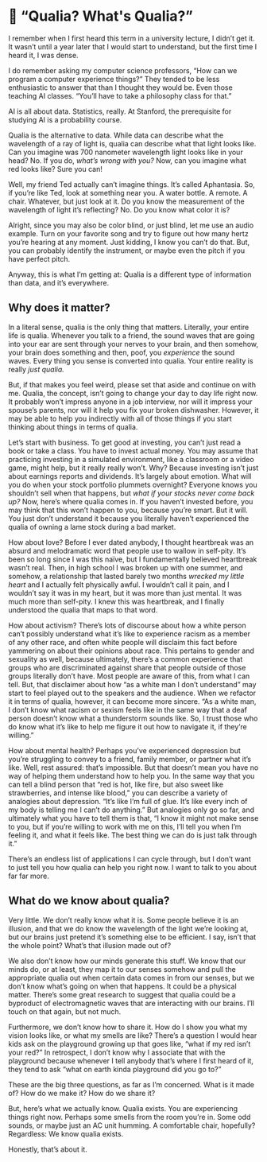 # 🤔 “Qualia? What's Qualia?”

I remember when I first heard this term in a university lecture, I didn’t get it. It wasn’t until a year later that I would start to understand, but the first time I heard it, I was dense.

I do remember asking my computer science professors, “How can we program a computer experience things?” They tended to be less enthusiastic to answer that than I thought they would be. Even those teaching AI classes. “You’ll have to take a philosophy class for that.”

AI is all about data. Statistics, really. At Stanford, the prerequisite for studying AI is a probability course. 

Qualia is the alternative to data. While data can describe what the wavelength of a ray of light is, qualia can describe what that light looks like. Can you imagine was 700 nanometer wavelength light looks like in your head? No. If you do, *what’s wrong with you?* Now, can you imagine what red looks like? Sure you can!

Well, my friend Ted actually can’t imagine things. It’s called Aphantasia. So, if you’re like Ted, look at something near you. A water bottle. A remote. A chair. Whatever, but just look at it. Do you know the measurement of the wavelength of light it’s reflecting? No. Do you know what color it is?

Alright, since you may also be color blind, or just blind, let me use an audio example. Turn on your favorite song and try to figure out how many hertz you’re hearing at any moment. Just kidding, I know you can’t do that. But, you can probably identify the instrument, or maybe even the pitch if you have perfect pitch.

Anyway, this is what I’m getting at: Qualia is a different type of information than data, and it’s everywhere. 

## Why does it matter?

In a literal sense, qualia is the only thing that matters. Literally, your entire life is qualia. Whenever you talk to a friend, the sound waves that are going into your ear are sent through your nerves to your brain, and then somehow, your brain does something and then, poof, you *experience* the sound waves. Every thing you sense is converted into qualia. Your entire reality is really *just qualia.*

But, if that makes you feel weird, please set that aside and continue on with me. Qualia, the concept, isn’t going to change your day to day life right now. It probably won’t impress anyone in a job interview, nor will it impress your spouse’s parents, nor will it help you fix your broken dishwasher. However, it may be able to help you indirectly with all of those things if you start thinking about things in terms of qualia. 

Let’s start with business. To get good at investing, you can’t just read a book or take a class. You have to invest actual money. You may assume that practicing investing in a simulated environment, like a classroom or a video game, might help, but it really really won’t. Why? Because investing isn’t just about earnings reports and dividends. It’s largely about emotion. What will you do when your stock portfolio plummets overnight? Everyone knows you shouldn’t sell when that happens, but *what if your stocks never come back up?* Now, here’s where qualia comes in. If you haven’t invested before, you may think that this won’t happen to you, because you’re smart. But it will. You just don’t understand it because you literally haven’t experienced the qualia of owning a lame stock during a bad market. 

How about love? Before I ever dated anybody, I thought heartbreak was an absurd and melodramatic word that people use to wallow in self-pity. It’s been so long since I was this naïve, but I fundamentally believed heartbreak wasn’t real. Then, in high school I was broken up with one summer, and somehow, a relationship that lasted barely two months *wrecked my little heart* and I actually felt physically awful. I wouldn’t call it pain, and I wouldn’t say it was in my heart, but it was more than just mental. It was much more than self-pity. I knew this was heartbreak, and I finally understood the qualia that maps to that word. 

How about activism? There’s lots of discourse about how a white person can’t possibly understand what it’s like to experience racism as a member of any other race, and often white people will disclaim this fact before yammering on about their opinions about race. This pertains to gender and sexuality as well, because ultimately, there’s a common experience that groups who are discriminated against share that people outside of those groups literally don’t have. Most people are aware of this, from what I can tell. But, that disclaimer about how “as a white man I don’t understand” may start to feel played out to the speakers and the audience. When we refactor it in terms of qualia, however, it can become more sincere. “As a white man, I don’t know what racism or sexism feels like in the same way that a deaf person doesn’t know what a thunderstorm sounds like. So, I trust those who do know what it’s like to help me figure it out how to navigate it, if they’re willing.” 

How about mental health? Perhaps you’ve experienced depression but you’re struggling to convey to a friend, family member, or partner what it’s like. Well, rest assured: that’s impossible. But that doesn’t mean you have no way of helping them understand how to help you. In the same way that you can tell a blind person that “red is hot, like fire, but also sweet like strawberries, and intense like blood,” you can describe a variety of analogies about depression. “It’s like I’m full of glue. It’s like every inch of my body is telling me I can’t do anything.” But analogies only go so far, and ultimately what you have to tell them is that, “I know it might not make sense to you, but if you’re willing to work with me on this, I’ll tell you when I’m feeling it, and what it feels like. The best thing we can do is just talk through it.”

There’s an endless list of applications I can cycle through, but I don’t want to just tell you how qualia can help you right now. I want to talk to you about far far more.

## What do we know about qualia?

Very little. We don’t really know what it is. Some people believe it is an illusion, and that we do know the wavelength of the light we’re looking at, but our brains just pretend it’s something else to be efficient. I say, isn’t that the whole point? What’s that illusion made out of?

We also don’t know how our minds generate this stuff. We know that our minds do, or at least, they map it to our senses somehow and pull the appropriate qualia out when certain data comes in from our senses, but we don’t know what’s going on when that happens. It could be a physical matter. There’s some great research to suggest that qualia could be a byproduct of electromagnetic waves that are interacting with our brains. I’ll touch on that again, but not much.

Furthermore, we don’t know how to share it. How do I show you what my vision looks like, or what my smells are like? There’s a question I would hear kids ask on the playground growing up that goes like, “what if my red isn’t your red?” In retrospect, I don’t know why I associate that with the playground because whenever I tell anybody that’s where I first heard of it, they tend to ask “what on earth kinda playground did you go to?” 

These are the big three questions, as far as I’m concerned. What is it made of? How do we make it? How do we share it?

But, here’s what we actually know. Qualia exists. You are experiencing things right now. Perhaps some smells from the room you’re in. Some odd sounds, or maybe just an AC unit humming. A comfortable chair, hopefully? Regardless: We know qualia exists.

Honestly, that’s about it.